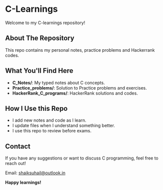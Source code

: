 # C-Learnings

Welcome to my C-learnings repository!

## About The Repository
 This repo contains my personal notes, practice problems and Hackerrank codes.

## What You'll Find Here
- **C_Notes/**: My typed notes about C concepts.
- **Practice_problems/**: Solution to Practice problems and exercises.
- **HackerRank_C_programs/**: HackerRank solutions and codes.

## How I Use this Repo
- I add new notes and code as I learn.
- I update files when I understand something better.
- I use this repo to review before exams.

## Contact

If you have any suggestions or want to discuss C programming, feel free to reach out!

Email: [shaiksuhail@outlook.in](mailto:shaiksuhail@outlook.in)


**Happy learnings!**




